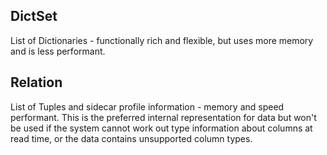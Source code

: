 

## DictSet

List of Dictionaries - functionally rich and flexible, but uses more memory and is
less performant.

## Relation

List of Tuples and sidecar profile information - memory and speed performant. This is
the preferred internal representation for data but won't be used if the system cannot
work out type information about columns at read time, or the data contains unsupported
column types.

